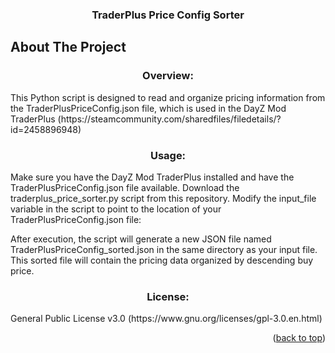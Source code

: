 <h3 align="center">TraderPlus Price Config Sorter</h3>















</div>































<!-- ABOUT THE PROJECT -->







## About The Project



<h3 align="center">Overview:</h3> 
This Python script is designed to read and organize pricing information from the TraderPlusPriceConfig.json file, which is used in the DayZ Mod TraderPlus (https://steamcommunity.com/sharedfiles/filedetails/?id=2458896948)



<h3 align="center">Usage:</h3> 

Make sure you have the DayZ Mod TraderPlus installed and have the TraderPlusPriceConfig.json file available.
Download the traderplus_price_sorter.py script from this repository.
Modify the input_file variable in the script to point to the location of your TraderPlusPriceConfig.json file:

After execution, the script will generate a new JSON file named TraderPlusPriceConfig_sorted.json in the same directory as your input file. 
This sorted file will contain the pricing data organized by descending buy price.


<h3 align="center">License:</h3> 
General Public License v3.0 (https://www.gnu.org/licenses/gpl-3.0.en.html)












<p align="right">(<a href="#readme-top">back to top</a>)</p>





















